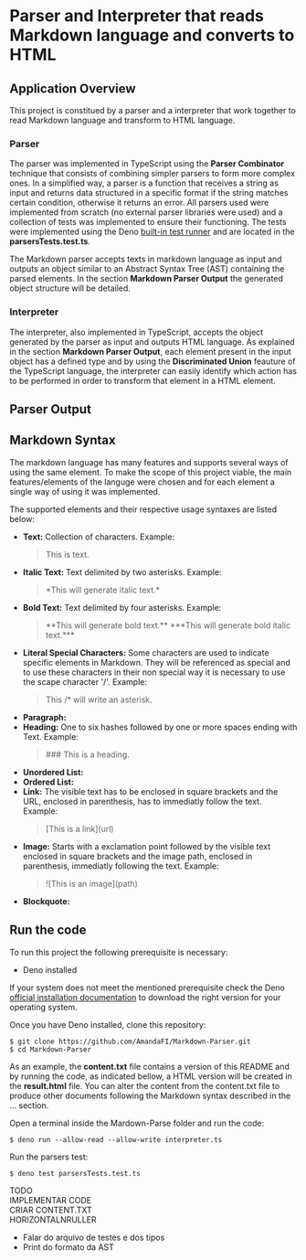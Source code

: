 # Parser and Interpreter that reads Markdown language and converts to HTML

## Application Overview

This project is constitued by a parser and a interpreter that work together to read Markdown language and transform to HTML language.

### Parser

The parser was implemented in TypeScript using the **Parser Combinator** technique that consists of combining simpler parsers to form more complex ones. In a simplified way, a parser is a function that receives a string as input and returns data structured in a specific format if the string matches certain condition, otherwise it returns an error. All parsers used were implemented from scratch (no external parser libraries were used) and a collection of tests was implemented to ensure their functioning. The tests were implemented using the Deno [built-in test runner](https://docs.deno.com/runtime/manual/basics/testing/) and are located in the **parsersTests.test.ts**.

The Markdown parser accepts texts in markdown language as input and outputs an object similar to an Abstract Syntax Tree (AST) containing the parsed elements. In the section **Markdown Parser Output** the generated object structure will be detailed.


### Interpreter

The interpreter, also implemented in TypeScript, accepts the object generated by the parser as input and outputs HTML language. As explained in the section **Markdown Parser Output**, each element present in the input object has a defined type and by using the **Discriminated Union** feauture of the TypeScript language, the interpreter can easily identify which action has to be performed in order to transform that element in a HTML element.

## Parser Output

## Markdown Syntax

The markdown language has many features and supports several ways of using the same element. To make the scope of this project viable, the main features/elements of the languge were chosen and for each element a single way of using it was implemented. 

The supported elements and their respective usage syntaxes are listed below:

- **Text:** Collection of characters. Example:
  > This is text.
- **Italic Text:** Text delimited by two asterisks. Example:
  > \*This will generate italic text.\*
- **Bold Text:** Text delimited by four asterisks. Example:
  > \*\*This will generate bold text.\*\*
  > \*\*\*This will generate bold italic text.\*\*\*
- **Literal Special Characters:** Some characters are used to indicate specific elements in Markdown. They will be referenced as special and to use these characters in their non special way it is necessary to use the scape character '/'. Example:
  > This /\* will write an asterisk.
- **Paragraph:**
- **Heading:** One to six hashes followed by one or more spaces ending with Text. Example:
  > \#\#\# This is a heading.
- **Unordered List:**
- **Ordered List:**
- **Link:** The visible text has to be enclosed in square brackets and the URL, enclosed in parenthesis, has to immediatly follow the text. Example: 
  > [This is a link\](url)
- **Image:** Starts with a exclamation point followed by the visible text enclosed in square brackets and the image path, enclosed in parenthesis, immediatly following the text. Example: 
  > ![This is an image\]\(path)
- **Blockquote:**


## Run the code 

To run this project the following prerequisite is necessary:

- Deno installed

If your system does not meet the mentioned prerequisite check the Deno [official installation documentation](https://docs.deno.com/runtime/manual/getting_started/installation) to download the right version for your operating system.

Once you have Deno installed, clone this repository:

```
$ git clone https://github.com/AmandaFI/Markdown-Parser.git
$ cd Markdown-Parser
```

As an example, the **content.txt** file contains a version of this README and by running the code, as indicated bellow, a HTML version will be created in the **result.html** file. You can alter the content from the content.txt file to produce other documents following the Markdown syntax described in the ... section.

Open a terminal inside the Mardown-Parse folder and run the code:
```
$ deno run --allow-read --allow-write interpreter.ts
```

Run the parsers test:
```
$ deno test parsersTests.test.ts
```

TODO  
IMPLEMENTAR CODE   
CRIAR CONTENT.TXT  
HORIZONTALNRULLER  

- Falar do arquivo de testes e dos tipos
- Print do formato da AST

